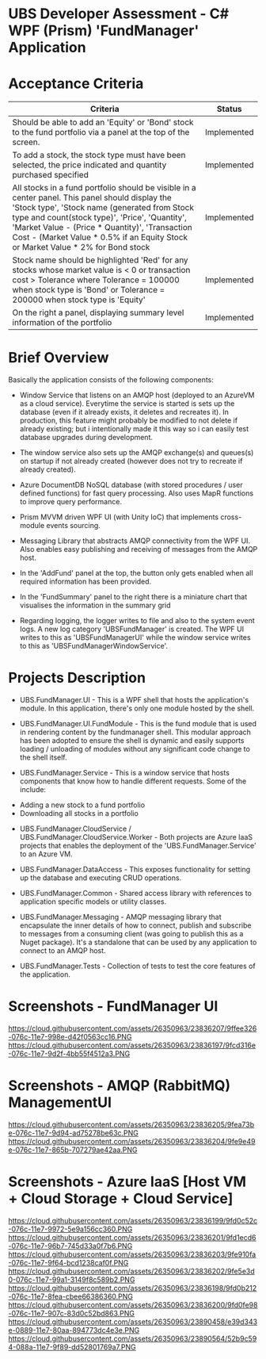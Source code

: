 # UBS Developer Assessment - C# WPF (Prism) 'FundManager' Application

# Acceptance Criteria
| Criteria                                                                                                           | Status        |
| ------------------------------------------------------------------------------------------------------------------ |:-------------:|
| Should be able to add an 'Equity' or 'Bond' stock to the fund portfolio via a panel at the top of the screen.      | Implemented   |
| To add a stock, the stock type must have been selected, the price indicated and quantity purchased specified       | Implemented   |
| All stocks in a fund portfolio should be visible in a center panel. This panel should display the 'Stock type', 'Stock name (generated from Stock type and count(stock type)', 'Price', 'Quantity', 'Market Value - (Price * Quantity)', 'Transaction Cost - (Market Value * 0.5% if an Equity Stock or Market Value * 2% for Bond stock                                                               | Implemented   |
| Stock name should be highlighted 'Red' for any stocks whose market value is < 0 or transaction cost > Tolerance where Tolerance = 100000 when stock type is 'Bond' or Tolerance = 200000 when stock type is 'Equity'                                          | Implemented   |
| On the right a panel, displaying summary level information of the portfolio                                        | Implemented   |

# Brief Overview
Basically the application consists of the following components:
* Window Service that listens on an AMQP host (deployed to an AzureVM as a cloud service). Everytime the service is started is sets up the database (even if it already exists, it deletes and recreates it). In production, this feature might probably be modified to not delete if already existing; but i intentionally made it this way so i can easily test database upgrades during development.

* The window service also sets up the AMQP exchange(s) and queues(s) on startup if not already created (however does not try to recreate if already created).

* Azure DocumentDB NoSQL database (with stored procedures / user defined functions) for fast query processing. Also uses MapR functions to improve query performance.

* Prism MVVM driven WPF UI (with Unity IoC) that implements cross-module events sourcing.

* Messaging Library that abstracts AMQP connectivity from the WPF UI. Also enables easy publishing and receiving of messages from the AMQP host.

* In the 'AddFund' panel at the top, the button only gets enabled when all required information has been provided.
* In the 'FundSummary' panel to the right there is a miniature chart that visualises the information in the summary grid
* Regarding logging, the logger writes to file and also to the system event logs. A new log category 'UBSFundManager' is created. The WPF UI writes to this as 'UBSFundManagerUI' while the window service writes to this as 'UBSFundManagerWindowService'.

# Projects Description
* UBS.FundManager.UI - This is  a WPF shell that hosts the application's module. In this application, there's only one module hosted by the shell.

* UBS.FundManager.UI.FundModule - This is the fund module that is used in rendering content by the fundmanager shell. This modular approach has been adopted to ensure the shell is dynamic and easily supports loading / unloading of modules without any significant code change to the shell itself.

* UBS.FundManager.Service - This is a window service that hosts components that know how to handle different requests. Some of the include:
- Adding a new stock to a fund portfolio
- Downloading all stocks in a portfolio

* UBS.FundManager.CloudService / UBS.FundManager.CloudService.Worker - Both projects are Azure IaaS projects that enables the deployment of the 'UBS.FundManager.Service' to an Azure VM.

* UBS.FundManager.DataAccess - This exposes functionality for setting up the database and executing CRUD operations.

* UBS.FundManager.Common - Shared access library with references to application specific models or utility classes.

* UBS.FundManager.Messaging - AMQP messaging library that encapsulate the inner details of how to connect, publish and subscribe to messages from a consuming client (was going to publish this as a Nuget package). It's a standalone that can be used by any application to connect to an AMQP host.

* UBS.FundManager.Tests - Collection of tests to test the core features of the application.

# Screenshots - FundManager UI
https://cloud.githubusercontent.com/assets/26350963/23836207/9ffee326-076c-11e7-998e-d42f0563cc16.PNG
https://cloud.githubusercontent.com/assets/26350963/23836197/9fcd316e-076c-11e7-9d2f-4bb55f4512a3.PNG

# Screenshots - AMQP (RabbitMQ) ManagementUI
https://cloud.githubusercontent.com/assets/26350963/23836205/9fea73be-076c-11e7-9d94-ad75278be63c.PNG
https://cloud.githubusercontent.com/assets/26350963/23836204/9fe9e49e-076c-11e7-865b-707279ae42aa.PNG

# Screenshots - Azure IaaS [Host VM + Cloud Storage + Cloud Service]
https://cloud.githubusercontent.com/assets/26350963/23836199/9fd0c52c-076c-11e7-9972-5e9a156cc360.PNG
https://cloud.githubusercontent.com/assets/26350963/23836201/9fd1ecd6-076c-11e7-96b7-745d33a0f7b6.PNG
https://cloud.githubusercontent.com/assets/26350963/23836203/9fe910fa-076c-11e7-9f64-bcd1238caf0f.PNG
https://cloud.githubusercontent.com/assets/26350963/23836202/9fe5e3d0-076c-11e7-99a1-3149f8c589b2.PNG
https://cloud.githubusercontent.com/assets/26350963/23836198/9fd0b212-076c-11e7-8fea-cbee66386360.PNG
https://cloud.githubusercontent.com/assets/26350963/23836200/9fd0fe98-076c-11e7-907c-83d0c52bd863.PNG
https://cloud.githubusercontent.com/assets/26350963/23890458/e39d343e-0889-11e7-80aa-894773dc4e3e.PNG
https://cloud.githubusercontent.com/assets/26350963/23890564/52b9c594-088a-11e7-9f89-dd52801769a7.PNG

